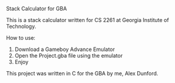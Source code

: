 Stack Calculator for GBA

This is a stack calculator written for CS 2261 at Georgia Institute of Technology.

How to use:
1. Download a Gameboy Advance Emulator
2. Open the Project.gba file using the emulator
3. Enjoy

This project was written in C for the GBA by me, Alex Dunford.
